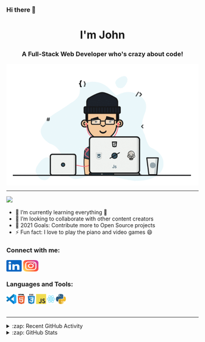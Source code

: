 ### Hi there 👋

<!-- ////////////////// START README FILE /////////////////// -->

<h1 align="center">I'm John</h1>
<h3 align="center">A Full-Stack Web Developer who's crazy about code!</h3>
<img align="center" src="img/DEV.gif" style="text-align: center;" />

<hr/>

<!-- Counter of profile viewers -->
<p align="left"> 
<img src="https://komarev.com/ghpvc/?username=SuperNova-94&label=Profile%20views&color=0e75b6&style=flat" /> 
</p>

- 🌱 I’m currently learning everything 🤣
- 👯 I’m looking to collaborate with other content creators
- 🥅 2021 Goals: Contribute more to Open Source projects
- ⚡ Fun fact: I love to play the piano and video games 😄

### Connect with me:
<a href="https://www.linkedin.com/in/john-winchester-domingo-a3772a222/" target="_blank"><img align="center" src="img/linkedin.svg" height="30" width="40" /></a>
<a href="https://instagram.com/retsehc.niw" target="_blank"><img align="center" src="img/instagram.svg" height="30" width="40" /></a>
<br />

### Languages and Tools:

<img align="left" alt="Visual Studio Code" width="26px" src="https://raw.githubusercontent.com/github/explore/80688e429a7d4ef2fca1e82350fe8e3517d3494d/topics/visual-studio-code/visual-studio-code.png" />
<img align="left" alt="HTML5" width="26px" src="https://raw.githubusercontent.com/github/explore/80688e429a7d4ef2fca1e82350fe8e3517d3494d/topics/html/html.png" />
<img align="left" alt="CSS3" width="26px" src="https://raw.githubusercontent.com/github/explore/80688e429a7d4ef2fca1e82350fe8e3517d3494d/topics/css/css.png" />
<img align="left" alt="JavaScript" width="26px" src="https://raw.githubusercontent.com/github/explore/80688e429a7d4ef2fca1e82350fe8e3517d3494d/topics/javascript/javascript.png"
/>
<img align="left" alt="React" width="26px" src="https://raw.githubusercontent.com/github/explore/80688e429a7d4ef2fca1e82350fe8e3517d3494d/topics/react/react.png" />
<a href="https://www.python.org" target="_blank"> <img src="img/python.svg" alt="python" width="26px"/> </a> 

<br />
<br />

---

<details>
  <summary>:zap: Recent GitHub Activity</summary>
  
<!--START_SECTION:activity-->

<!--END_SECTION:activity-->

</details>

<details>
  <summary>:zap: GitHub Stats</summary>


</details>

<!-- [instagram]: https://instagram.com/retsehc.niw
[linkedin]: https://www.linkedin.com/in/john-winchester-domingo-a3772a222/ -->
